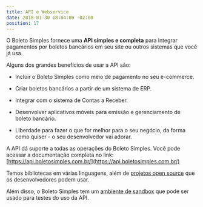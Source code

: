 ```yaml
---
title: API e Webservice
date: 2018-01-30 18:04:00 -02:00
position: 17
---
```


O Boleto Simples fornece uma **API simples e completa** para integrar pagamentos por boletos bancários em seu site ou outros sistemas que você já usa.

Alguns dos grandes benefícios de usar a API são:

* Incluir o Boleto Simples como meio de pagamento no seu e-commerce.

* Criar boletos bancários a partir de um sistema de ERP.

* Integrar com o sistema de Contas a Receber.

* Desenvolver aplicativos móveis para emissão e gerenciamento de boleto bancário.

* Liberdade para fazer o que for melhor para o seu negócio, da forma como quiser - o seu desenvolvedor vai adorar.

A API dá suporte a todas as operações do Boleto Simples. Você pode acessar a documentação completa no link: [https://api.boletosimples.com.br/](https://api.boletosimples.com.br/)

Temos bibliotecas em várias linguagens, além de [projetos open source](https://github.com/BoletoSimples) que os desenvolvedores podem usar.

Além disso, o Boleto Simples tem um [ambiente de sandbox](https://api.boletosimples.com.br/sandbox/) que pode ser usado para testes do uso da API.